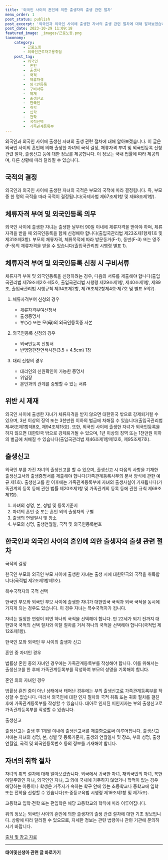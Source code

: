 ```yaml
---
title: '외국인 사이의 혼인에 의한 출생자의 출생 관련 절차'
menu_order: 1
post_status: publish
post_excerpt: '외국인과 외국인 사이에 출생한 자녀의 출생 관련 절차에 대해 알아보겠습니다. 이 글은 외국인 사이의 혼인에 의해 출생한 자녀의 국적 결정, 체류자격 부여 및 외국인등록 신청 관련 절차, 출생신고 등에 대한 정보를 제공합니다. 이 정보는 국내 법률에 따라 제공되며, 다른 상황에 따라 달라질 수 있습니다.'
post_date: 2023-10-29 11:09:18
featured_image: _images/근로노동.png
taxonomy:
    category:
        - 근로노동
        - 외국인근로자고용취업
    post_tag:
        - 외국인
        -  혼인
        -  출생자
        -  국적
        -  체류자격
        -  외국인등록
        -  구비서류
        -  제재
        -  출생신고
        -  한국인
        -  취학
        -  입학
        -  전학
        -  국적선택
        -  가족관계등록부
---
```



외국인과 외국인 사이에 출생한 자녀의 출생 관련 절차에 대해 알아보겠습니다. 이 글은 외국인 사이의 혼인에 의해 출생한 자녀의 국적 결정, 체류자격 부여 및 외국인등록 신청 관련 절차, 출생신고 등에 대한 정보를 제공합니다. 이 정보는 국내 법률에 따라 제공되며, 다른 상황에 따라 달라질 수 있습니다.

## 국적의 결정

외국인과 외국인 사이에 출생한 자녀의 국적은 부모의 국적에 따라 결정됩니다. 즉, 부모 중 한 명의 국적을 따라 국적이 결정됩니다(국제사법 제67조제1항 및 제68조제1항).

## 체류자격 부여 및 외국인등록 의무

외국인 사이에 출생한 자녀는 출생한 날부터 90일 이내에 체류자격을 받아야 하며, 체류자격을 받을 때 외국인등록을 함께 신청해야 합니다(출입국관리법 제23조제1항제1호 및 제31조제3항). 부모의 체류자격, 체류목적에 따라 방문동거(F-1), 동반(F-3) 또는 영주(F-5)의 체류자격을 받을 수 있습니다(출입국관리법 시행령 별표 1).

## 체류자격 부여 및 외국인등록 신청 시 구비서류

체류자격 부여 및 외국인등록을 신청하려는 경우, 다음의 서류를 제출해야 합니다(출입국관리법 제79조제2호·제5호, 출입국관리법 시행령 제29조제1항, 제40조제1항, 제89조, 출입국관리법 시행규칙 제34조제2항, 제76조제2항제4호·제7호 및 별표 5의2).

1. 체류자격부여 신청의 경우
   - 체류자격부여신청서
   - 출생증명서
   - 부(父) 또는 모(母)의 외국인등록증 사본

2. 외국인등록 신청의 경우
   - 외국인등록 신청서
   - 반명함판천연색사진(3.5 × 4.5cm) 1장

3. 대리 신청의 경우
   - 대리인의 신원확인이 가능한 증명서
   - 위임장
   - 본인과의 관계를 증명할 수 있는 서류

## 위반 시 제재

외국인 사이에 출생한 자녀가 체류자격을 받지 않으면 대한민국 밖으로 강제퇴거될 수 있으며, 3년 이상의 징역 또는 3천만원 이하의 벌금에 처해질 수 있습니다(출입국관리법 제46조제1항제8호, 제94조제15호). 또한, 외국인 사이에 출생한 자녀가 외국인등록을 하지 않으면 대한민국 밖으로 강제퇴거될 수 있으며, 1년 이상의 징역 또는 1천만원 이하의 벌금에 처해질 수 있습니다(출입국관리법 제46조제1항제12호, 제95조제7호).

## 출생신고

외국인 부를 가진 자녀의 출생신고를 할 수 있으며, 출생신고 시 다음의 사항을 기재한 출생신고서와 출생증명서를 제출해야 합니다(가족관계등록사무의 문서 양식에 관한 예규 제1호). 출생신고를 한 이후에는 가족관계등록부에 자녀의 출생사실이 기재됩니다(가족관계의 등록 등에 관한 법률 제20조제1항 및 가족관계의 등록 등에 관한 규칙 제69조제1항).

1. 자녀의 성명, 본, 성별 및 등록기준지
2. 자녀의 혼인 중 또는 혼인 외의 출생자의 구별
3. 출생의 연월일시 및 장소
4. 부모의 성명, 출생연월일, 국적 및 외국인등록번호

## 한국인과 외국인 사이의 혼인에 의한 출생자의 출생 관련 절차

국적의 결정

한국인 부모와 외국인 부모 사이에 출생한 자녀는 출생 시에 대한민국의 국적을 취득합니다(국적법 제2조제1항제1호).

복수국적자의 국적 선택

한국인 부모와 외국인 부모 사이에 출생한 자녀가 대한민국 국적과 외국 국적을 동시에 가지게 되는 경우도 있습니다. 이 경우 자녀는 복수국적자가 됩니다.

자녀는 일정한 연령이 되면 하나의 국적을 선택해야 합니다. 만 22세가 되기 전까지 대한민국 국적의 선택 절차와 이탈 절차를 거쳐 하나의 국적을 선택해야 합니다(국적법 제12조제1항).

한국인 모와 외국인 부 사이의 출생자 신고

혼인 중 자녀인 경우

법률상 혼인 중의 자녀인 경우에는 가족관계등록부를 작성해야 합니다. 이를 위해서는 출생신고를 한 후에 가족관계등록부를 작성하여 부모의 성명을 기록해야 합니다.

혼인 외의 자녀인 경우

법률상 혼인 중이 아닌 상태에서 태어난 경우에는 부의 출생신고로 가족관계등록부를 작성할 수 없습니다. 따라서 외국인에 대한 인지 절차와 국적 취득 또는 귀화 절차를 걸친 후에 가족관계등록부를 작성할 수 있습니다. 태아로 인지된 피인지자는 부의 출생신고로 가족관계등록부를 작성할 수 있습니다.

출생신고

출생신고는 출생 후 1개월 이내에 출생신고서를 제출함으로써 이루어집니다. 출생신고서에는 자녀의 성명, 본, 성별 및 등록기준지, 출생의 연월일시 및 장소, 부의 성명, 출생연월일, 국적 및 외국인등록번호 등의 정보를 기재해야 합니다.

## 자녀의 취학 절차

자녀의 취학 절차에 대해 알아보겠습니다. 외국에서 귀국한 자녀, 재외국민의 자녀, 북한이탈주민인 자녀, 외국인인 자녀, 그 외에 국내에 거주하지 않았거나 학적이 없는 경우 해당하는 아동이나 학생은 거주지가 속하는 학구 안에 있는 초등학교나 중학교에 입학 또는 전학을 신청할 수 있습니다(초·중등교육법 시행령 제19조제1항 및 제75조).

고등학교 입학·전학 또는 편입학은 해당 고등학교의 학칙에 따라 이루어집니다.

위의 정보는 외국인 사이의 혼인에 의한 출생자의 출생 관련 절차에 대한 기초 정보입니다. 상황에 따라 달라질 수 있으므로, 자세한 정보는 관련 법령이나 관련 기관에 문의하시기 바랍니다.

[출처 및 참고 자료](#참고내용)
<!-- wp:separator -->
<hr class="wp-block-separator has-alpha-channel-opacity"/>
<!-- /wp:separator -->

<!-- wp:group {"backgroundColor":"base","layout":{"type":"constrained"}} -->
<div class="wp-block-group has-base-background-color has-background"><!-- wp:paragraph {"align":"center","fontSize":"medium"} -->
<p class="has-text-align-center has-large-font-size"><strong>태아및신생아 관련 글 바로가기</strong></p>
<!-- /wp:paragraph -->


<!-- wp:latest-posts
{"categories":[{"id":1496,"count":19,"description":"","link":"https://uknowlaw.com/category/%ed%83%9c%ec%95%84%eb%b0%8f%ec%8b%a0%ec%83%9d%ec%95%84/","name":"태아및신생아","slug":"태아및신생아","taxonomy":"category","parent":0,"meta":[],"_links":{"self":[{"href":"https://uknowlaw.com/wp-json/wp/v2/categories/1496"}],"collection":[{"href":"https://uknowlaw.com/wp-json/wp/v2/categories"}],"about":[{"href":"https://uknowlaw.com/wp-json/wp/v2/taxonomies/category"}],"wp:post_type":[{"href":"https://uknowlaw.com/wp-json/wp/v2/posts?categories=1496"}],"curies":[{"name":"wp","href":"https://api.w.org/{rel}","templated":true}]}}],"postsToShow":100,"excerptLength":28,"postLayout":"grid","columns":2,"featuredImageAlign":"left","featuredImageSizeSlug":"large","fontSize":18px} /--></div>
<!-- /wp:group -->
